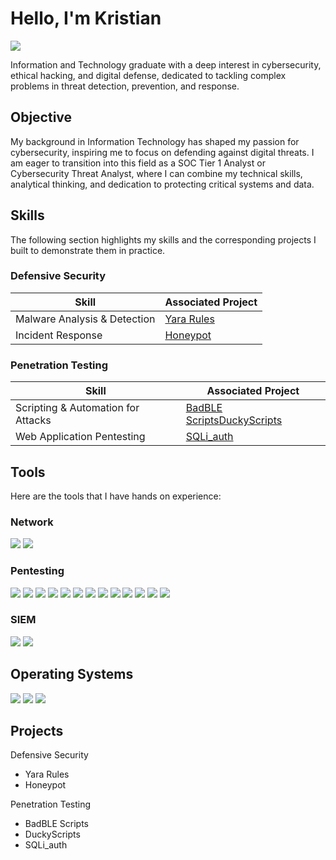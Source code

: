# Hello, I'm Kristian
<a href="https://linkedin.com/in/kristian-jefte-santos-86b93a289"><img src="https://img.shields.io/badge/-LinkedIn-0072b1?&style=for-the-badge&logo=linkedin&logoColor=white" /></a>



Information and Technology graduate with a deep interest in cybersecurity, ethical hacking, and digital defense, dedicated to tackling complex problems in threat detection, prevention, and response.

## Objective


My background in Information Technology has shaped my passion for cybersecurity, inspiring me to focus on defending against digital threats. I am eager to transition into this field as a SOC Tier 1 Analyst or Cybersecurity Threat Analyst, where I can combine my technical skills, analytical thinking, and dedication to protecting critical systems and data.

## Skills
The following section highlights my skills and the corresponding projects I built to demonstrate them in practice.

### Defensive Security

| Skill                                         | Associated Project         |
|-----------------------------------------------|----------------------------|
| Malware Analysis & Detection |         <a href="https://google.com">Yara Rules</a>|
| Incident Response | <a href="https://google.com">Honeypot</a>|

### Penetration Testing
| Skill                                         | Associated Project         |
|-----------------------------------------------|----------------------------|
| Scripting & Automation for Attacks | <a href="https://google.com">BadBLE Scripts</a><a href="https://google.com">DuckyScripts</a>|
| Web Application Pentesting | <a href="https://google.com">SQLi_auth</a>|



## Tools
Here are the tools that I have hands on experience:

### Network
<div>
    <img src="https://img.shields.io/badge/-Wireshark-1679A7?&style=for-the-badge&logo=Wireshark&logoColor=white" />
    <img src="https://img.shields.io/badge/-Nmap-4682B4?&style=for-the-badge&logo=nmap&logoColor=white" />    
</div>

### Pentesting
<div>
     <img src="https://img.shields.io/badge/-Nmap-4682B4?&style=for-the-badge&logo=nmap&logoColor=white" />
     <img src="https://img.shields.io/badge/-Wireshark-1679A7?&style=for-the-badge&logo=Wireshark&logoColor=white" />
     <img src="https://img.shields.io/badge/Aircrack-ng-008ECE?style=for-the-badge&logo=aircrack-ng&logoColor=white" />
     <img src="https://img.shields.io/badge/Kismet-2A2F36?style=for-the-badge&logo=kismet&logoColor=white" />
     <img src="https://img.shields.io/badge/Wifite-0E4D92?style=for-the-badge&logo=wi-fi&logoColor=white" />
     <img src="https://img.shields.io/badge/Gobuster-5E60CE?style=for-the-badge&logo=gobuster&logoColor=white" />
     <img src="https://img.shields.io/badge/FFUF-4B9CE0?style=for-the-badge&logo=format-underline-unicode-font&logoColor=white" />
     <img src="https://img.shields.io/badge/Burp%20Suite-FF4500?style=for-the-badge&logo=burpsuite&logoColor=white" />
     <img src="https://img.shields.io/badge/Caido-0F172A?style=for-the-badge&logo=caido&logoColor=white" />
     <img src="https://img.shields.io/badge/John%20The%20Ripper-46363D?style=for-the-badge&logo=probot&logoColor=white" />
     <img src="https://img.shields.io/badge/Hashcat-1876D1?style=for-the-badge&logo=hashcat&logoColor=white" />
     <img src="https://img.shields.io/badge/Hydra-FF0000?style=for-the-badge&logo=hydra&logoColor=white" />
     <img src="https://img.shields.io/badge/Medusa-0066CC?style=for-the-badge&logo=medusa&logoColor=white" />

</div>

### SIEM
<div>
    <img src="https://img.shields.io/badge/-Microsoft_Sentinel-0078D4?&style=for-the-badge&logo=Microsoft&logoColor=white" />
    <img src="https://img.shields.io/badge/Wazuh-02569B?style=for-the-badge&logo=wazuh&logoColor=white" />
</div>

<!--## Certifications
[Provide certifications that you have obtained. Use ChatGPT to help create the link - Remove this afterwards]]
<div>
<img src="https://img.shields.io/badge/-Security%2B-FF0000?&style=for-the-badge&logo=CompTIA&logoColor=white" />
<img src="https://img.shields.io/badge/-Network%2B-007ACC?&style=for-the-badge&logo=CompTIA&logoColor=white" />
<img src="https://img.shields.io/badge/-A%2B-4D4D4D?&style=for-the-badge&logo=CompTIA&logoColor=white" />
<img src="https://img.shields.io/badge/-CDSA-006400?&style=for-the-badge&logoColor=white" />
<img src="https://img.shields.io/badge/-CCD-000080?&style=for-the-badge&logoColor=white" />
</div> -->
## Operating Systems
<img src="https://img.shields.io/badge/Windows-0078D6?style=for-the-badge&logo=windows&logoColor=white" />
<img src="https://img.shields.io/badge/Kali%20Linux-557C94?style=for-the-badge&logo=kalilinux&logoColor=white" />
<img src="https://img.shields.io/badge/Parrot%20Security-15E0F7?style=for-the-badge&logo=parrotsecurity&logoColor=white" />


## Projects
Defensive Security
- Yara Rules
- Honeypot

Penetration Testing
- BadBLE Scripts
- DuckyScripts
- SQLi_auth

